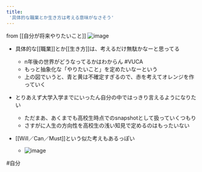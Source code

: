 ```yaml
---
title:
 '具体的な職業とか生き方は考える意味がなさそう'
---
```


from [[自分が将来やりたいこと]]
![image](https://gyazo.com/8a0b383b96c7fdbbacb3147323ab2e7a/thumb/1000)
- 具体的な[[職業]]とか[[生き方]]は、考えるだけ無駄かなーと思ってる
    - n年後の世界がどうなってるかはわからん #VUCA
    - もっと抽象化な「やりたいこと」を定めたいなーという
    - 上の図でいうと、青と黄は不確定すぎるので、赤を考えてオレンジを作っていく
- とりあえず大学入学までにいったん自分の中ではっきり言えるようになりたい
    - ただまあ、あくまでも高校生時点でのsnapshotとして扱っていくつもり
    - さすがに人生の方向性を高校生の浅い知見で定めるのはもったいない

- [[Will／Can／Must]]という似た考えもあるっぽい
    - ![image](https://gyazo.com/b1696417b1402fa5645ed75ac4b732db/thumb/1000)

#自分

